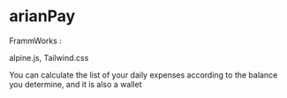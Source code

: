 # arianPay
FrammWorks :

alpine.js,
Tailwind.css

You can calculate the list of your daily expenses according to the balance you determine, and it is also a wallet
